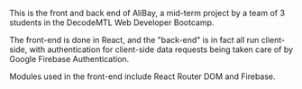  This is the front and back end of AliBay, a mid-term project by a team of 3 students in the DecodeMTL Web Developer Bootcamp.

The front-end is done in React, and the "back-end" is in fact all run client-side, with authentication for client-side data requests being
taken care of by Google Firebase Authentication.

Modules used in the front-end include React Router DOM and Firebase.
